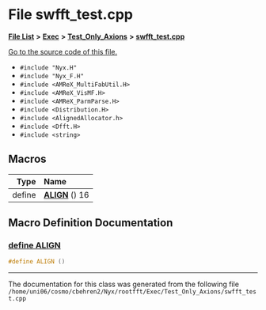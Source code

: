 
# File swfft\_test.cpp


[**File List**](files.md) **>** [**Exec**](dir_43a12cefb7942b6f49b5b628aafd3192.md) **>** [**Test\_Only\_Axions**](dir_eb24725df855cf6c732a19e4912f662a.md) **>** [**swfft\_test.cpp**](swfft__test_8cpp.md)

[Go to the source code of this file.](swfft__test_8cpp_source.md)



* `#include "Nyx.H"`
* `#include "Nyx_F.H"`
* `#include <AMReX_MultiFabUtil.H>`
* `#include <AMReX_VisMF.H>`
* `#include <AMReX_ParmParse.H>`
* `#include <Distribution.H>`
* `#include <AlignedAllocator.h>`
* `#include <Dfft.H>`
* `#include <string>`






















## Macros

| Type | Name |
| ---: | :--- |
| define  | [**ALIGN**](swfft__test_8cpp.md#define-align)  () 16<br> |
## Macro Definition Documentation



### <a href="#define-align" id="define-align">define ALIGN </a>


```cpp
#define ALIGN () 
```



------------------------------
The documentation for this class was generated from the following file `/home/uni06/cosmo/cbehren2/Nyx/rootfft/Exec/Test_Only_Axions/swfft_test.cpp`